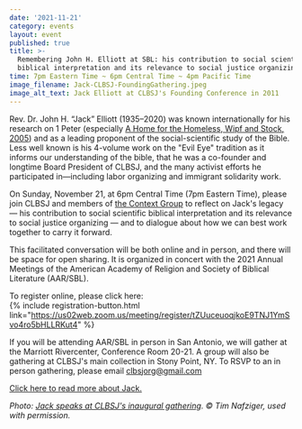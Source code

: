 ```yaml
---
date: '2021-11-21'
category: events
layout: event
published: true
title: >-
  Remembering John H. Elliott at SBL: his contribution to social scientific
  biblical interpretation and its relevance to social justice organizing
time: 7pm Eastern Time ~ 6pm Central Time ~ 4pm Pacific Time
image_filename: Jack-CLBSJ-FoundingGathering.jpeg
image_alt_text: Jack Elliott at CLBSJ's Founding Conference in 2011
---
```

Rev. Dr. John H. “Jack” Elliott (1935–2020) was known internationally for his research on 1 Peter (especially [A Home for the Homeless, Wipf and Stock, 2005](https://wipfandstock.com/9781597524094/a-home-for-the-homeless/)) and as a leading proponent of the social-scientific study of the Bible. Less well known is his 4-volume work on the "Evil Eye" tradition as it informs our understanding of the bible, that he was a co-founder and longtime Board President of CLBSJ, and the many activist efforts he participated in—including labor organizing and immigrant solidarity work.

On Sunday, November 21, at 6pm Central Time (7pm Eastern Time), please join CLBSJ and members of [the Context Group](https://en.wikipedia.org/wiki/The_Context_Group) to reflect on Jack's legacy —  his contribution to social scientific biblical interpretation and its relevance to social justice organizing — and to dialogue about how we can best work together to carry it forward.

This facilitated conversation will be both online and in person, and there will be space for open sharing. It is organized in concert with the 2021 Annual Meetings of the American Academy of Religion and Society of Biblical Literature (AAR/SBL).

To register online, please click here:  
{% include registration-button.html link="https://us02web.zoom.us/meeting/register/tZUuceuoqjkoE9TNJ1YmSvo4ro5bHLLRKut4" %}

If you will be attending AAR/SBL in person in San Antonio, we will gather at the Marriott Rivercenter, Conference Room 20-21. A group will also be gathering at CLBSJ's main collection in Stony Point, NY. To RSVP to an in person gathering, please email clbsjorg@gmail.com

[Click here to read more about Jack.](https://clbsj.org/about/leadership/john-h-elliott/ )

_Photo: [Jack speaks at CLBSJ's inaugural gathering](https://clbsj.org/events/2011/10/22/opening-weekend/). © Tim Nafziger, used with permission._
